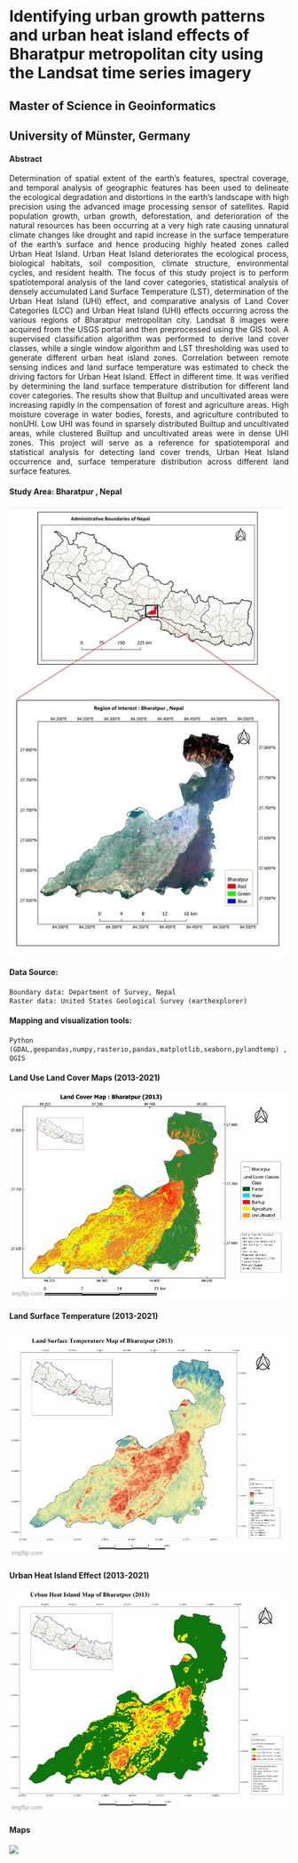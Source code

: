 # Identifying urban growth patterns and urban heat island effects of Bharatpur metropolitan city using the Landsat time series imagery

## Master of Science in Geoinformatics 
## University of Münster, Germany

#### Abstract
<p style ="text-align:justify">Determination of spatial extent of the earth’s features, spectral coverage, and temporal analysis of geographic features has been used to delineate the ecological degradation and distortions in the earth’s landscape with high precision using the advanced image processing sensor of satellites. Rapid population growth, urban growth, deforestation, and deterioration of the natural resources has been occurring at a very high rate causing unnatural climate changes like drought and rapid increase in the surface temperature of the earth’s surface and hence producing highly heated zones called Urban Heat Island. Urban Heat Island deteriorates the ecological process, biological habitats, soil composition, climate structure, environmental cycles, and resident health. The focus of this study project is to perform spatiotemporal analysis of the land cover categories, statistical analysis of densely accumulated Land Surface Temperature (LST), determination of the Urban Heat Island (UHI) effect, and comparative analysis of Land Cover Categories (LCC) and Urban Heat Island (UHI) effects occurring across the various regions of Bharatpur metropolitan city. Landsat 8 images were acquired from the USGS portal and then preprocessed using the GIS tool. A supervised classification algorithm was performed to derive land cover classes, while a single window algorithm and LST thresholding was used to generate different urban heat island zones. Correlation between remote sensing indices and land surface temperature was estimated to check the driving factors for Urban Heat Island. Effect in different time. It was verified by determining the land surface temperature distribution for different land cover categories. The results show that Builtup and uncultivated areas were increasing rapidly in the compensation of forest and agriculture areas. High moisture coverage in water bodies, forests, and agriculture contributed to nonUHI. Low UHI was found in sparsely distributed Builtup and uncultivated areas, while clustered Builtup and uncultivated areas were in dense UHI zones. This project will serve as a reference for spatiotemporal and statistical analysis for detecting land cover trends, Urban Heat Island occurrence and, surface temperature distribution across different land surface features.
</p>

#### Study Area: Bharatpur , Nepal
<div>
  <img src='https://github.com/shiwakotisurendra/Master-thesis-Surendra/blob/master/images/aoi.jpg' style='position:center'>
</div>

#### Data Source: 
````
Boundary data: Department of Survey, Nepal
Raster data: United States Geological Survey (earthexplorer)
````
#### Mapping and visualization tools: 
````
Python (GDAL,geopandas,numpy,rasterio,pandas,matplotlib,seaborn,pylandtemp) , QGIS
````
#### Land Use Land Cover Maps (2013-2021)
<div>
  <img src='https://github.com/shiwakotisurendra/Master-thesis-Surendra/blob/master/images/lulc.gif' style='position:center'>
</div>

#### Land Surface Temperature (2013-2021)
<div>
  <img src='https://github.com/shiwakotisurendra/Master-thesis-Surendra/blob/master/images/LSTT.gif' style='position:center'>
</div>

####  Urban Heat Island Effect (2013-2021)
<div>
  <img src='https://github.com/shiwakotisurendra/Master-thesis-Surendra/blob/master/images/uhi.gif' style='position:center'>
</div>


#### Maps 
<div>
  <img src='https://github.com/shiwakotisurendra/Master-thesis-Surendra/blob/master/images/thesis-1.gif' height=400px>
</div>
